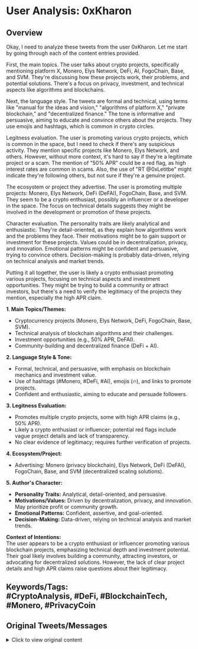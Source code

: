 # User Analysis: 0xKharon

## Overview

<think>
Okay, I need to analyze these tweets from the user 0xKharon. Let me start by going through each of the content entries provided. 

First, the main topics. The user talks about crypto projects, specifically mentioning platform X, Monero, Elys Network, DeFi, AI, FogoChain, Base, and SVM. They're discussing how these projects work, their problems, and potential solutions. There's a focus on privacy, investment, and technical aspects like algorithms and blockchains.

Next, the language style. The tweets are formal and technical, using terms like "manual for the ideas and vision," "algorithms of platform X," "private blockchain," and "decentralized finance." The tone is informative and persuasive, aiming to educate and convince others about the projects. They use emojis and hashtags, which is common in crypto circles.

Legitness evaluation. The user is promoting various crypto projects, which is common in the space, but I need to check if there's any suspicious activity. They mention specific projects like Monero, Elys Network, and others. However, without more context, it's hard to say if they're a legitimate project or a scam. The mention of "50% APR" could be a red flag, as high interest rates are common in scams. Also, the use of "RT @0xLetitbe" might indicate they're following others, but not sure if they're a genuine project.

The ecosystem or project they advertise. The user is promoting multiple projects: Monero, Elys Network, DeFi (DeFAI), FogoChain, Base, and SVM. They seem to be a crypto enthusiast, possibly an influencer or a developer in the space. The focus on technical details suggests they might be involved in the development or promotion of these projects.

Character evaluation. The personality traits are likely analytical and enthusiastic. They're detail-oriented, as they explain how algorithms work and the problems they face. Their motivations might be to gain support or investment for these projects. Values could be in decentralization, privacy, and innovation. Emotional patterns might be confident and persuasive, trying to convince others. Decision-making is probably data-driven, relying on technical analysis and market trends.

Putting it all together, the user is likely a crypto enthusiast promoting various projects, focusing on technical aspects and investment opportunities. They might be trying to build a community or attract investors, but there's a need to verify the legitimacy of the projects they mention, especially the high APR claim.
</think>

**1. Main Topics/Themes:**  
- Cryptocurrency projects (Monero, Elys Network, DeFi, FogoChain, Base, SVM).  
- Technical analysis of blockchain algorithms and their challenges.  
- Investment opportunities (e.g., 50% APR, DeFAI).  
- Community-building and decentralized finance (DeFi + AI).  

**2. Language Style & Tone:**  
- Formal, technical, and persuasive, with emphasis on blockchain mechanics and investment value.  
- Use of hashtags (#Monero, #DeFi, #AI), emojis (🔥), and links to promote projects.  
- Confident and enthusiastic, aiming to educate and persuade followers.  

**3. Legitness Evaluation:**  
- Promotes multiple crypto projects, some with high APR claims (e.g., 50% APR).  
- Likely a crypto enthusiast or influencer; potential red flags include vague project details and lack of transparency.  
- No clear evidence of legitimacy; requires further verification of projects.  

**4. Ecosystem/Project:**  
- Advertising: Monero (privacy blockchain), Elys Network, DeFi (DeFAI), FogoChain, Base, and SVM (decentralized scaling solutions).  

**5. Author's Character:**  
- **Personality Traits:** Analytical, detail-oriented, and persuasive.  
- **Motivations/Values:** Driven by decentralization, privacy, and innovation. May prioritize profit or community growth.  
- **Emotional Patterns:** Confident, assertive, and goal-oriented.  
- **Decision-Making:** Data-driven, relying on technical analysis and market trends.  

**Context of Intentions:**  
The user appears to be a crypto enthusiast or influencer promoting various blockchain projects, emphasizing technical depth and investment potential. Their goal likely involves building a community, attracting investors, or advocating for decentralized solutions. However, the lack of clear project details and high APR claims raise questions about their legitimacy.  

**Keywords/Tags:**  
#CryptoAnalysis, #DeFi, #BlockchainTech, #Monero, #PrivacyCoin
---
## Original Tweets/Messages

<details>
<summary>Click to view original content</summary>

| Type | Content |
|------|---------|
| messages | The essence of content-making in #crypto projects and their mutual support. This should work, right? https://t.co/TZwRcyQTNu |
| tweets | "{\"bookmarkCount\":0,\"conversationId\":\"1919719853398667428\",\"hashtags\":[],\"id\":\"1919719853398667428\",\"isQuoted\":false,\"isRetweet\":false,\"language\":\"en\",\"likes\":1,\"name\":\"ZET\",\"mentions\":[],\"permanentUrl\":\"https://x.com/0xKharon/status/1919719853398667428\",\"photos\":[],\"poll\":null,\"quotes\":0,\"replies\":1,\"retweets\":0,\"text\":\"📍This post is created with the intention of providing a manual for the ideas and vision on which the \\\"Y\\\" community is based.\\n\\n🔸Based on an understanding of how the algorithms of platform X work and the problems that arise from this, we observe several key reasons for the\",\"thread\":[],\"timeParsed\":\"2025-05-06T11:44:14.000Z\",\"timestamp\":1746531854,\"urls\":[],\"userId\":\"1300984396170887175\",\"username\":\"0xKharon\",\"videos\":[],\"views\":41}" |
| messages | 📍This post is created with the intention of providing a manual for the ideas and vision on which the "Y" community is based.

🔸Based on an understanding of how the algorithms of platform X work and the problems that arise from this, we observe several key reasons for the |
| tweets | "{\"bookmarkCount\":0,\"conversationId\":\"1919610514193211790\",\"hashtags\":[{\"indices\":[30,37],\"text\":\"Monero\"}],\"id\":\"1919610514193211790\",\"isQuoted\":false,\"isRetweet\":false,\"language\":\"en\",\"likes\":5,\"name\":\"ZET\",\"mentions\":[],\"permanentUrl\":\"https://x.com/0xKharon/status/1919610514193211790\",\"photos\":[{\"id\":\"1919609768743743488\",\"url\":\"https://pbs.twimg.com/media/GqPS6gVXMAAhmwh.jpg\"}],\"poll\":null,\"quotes\":0,\"replies\":0,\"retweets\":0,\"text\":\"Most likely, you don’t notice #Monero because it’s not in your information stream and doesn’t relate to your interests, but from an investment perspective, all are equal - $XMR shows excellent results according to the yearly chart. It’s the most private blockchain. I have many https://t.co/etkz5uRAuE\",\"thread\":[],\"timeParsed\":\"2025-05-06T04:29:45.000Z\",\"timestamp\":1746505785,\"urls\":[],\"userId\":\"1300984396170887175\",\"username\":\"0xKharon\",\"videos\":[],\"views\":67}" |
| messages | Most likely, you don’t notice #Monero because it’s not in your information stream and doesn’t relate to your interests, but from an investment perspective, all are equal - $XMR shows excellent results according to the yearly chart. It’s the most private blockchain. I have many https://t.co/etkz5uRAuE |
| messages | I've been waiting a long time for something like this from @elys_network to use my $ATOM that aren't in staking.

Today, I sent them to a vault with a 50% APR. That's over three times more than the native staking in #Cosmos Hub!

A simple smart strategy is to collect your dust https://t.co/u59ssNGC7l |
| messages | #DeFi + #AI = #DeFAI;
DeFAI + @soon_SVM = Access to all popular chains, offering an incredible speed of 600k TPS... |
| messages | RT @0xLetitbe: 1/3
🔥@FogoChain  is a blockchain with a sense of engineering discipline. 

Without trying to please everyone at once, it sol… |
| messages | It turned out to be a very energetic post, bravo. A vivid description of the benefits for #Base users. To address the issues, we needed to create something from scratch and use it to unite the entire crypto sector. Decoupled SVM for @base and many others solves the pressing |

</details>
